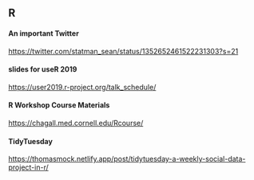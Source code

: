 ## R
#### An important Twitter 

https://twitter.com/statman_sean/status/1352652461522231303?s=21

#### slides for useR 2019
https://user2019.r-project.org/talk_schedule/
#### R Workshop Course Materials
https://chagall.med.cornell.edu/Rcourse/

#### TidyTuesday
https://thomasmock.netlify.app/post/tidytuesday-a-weekly-social-data-project-in-r/
